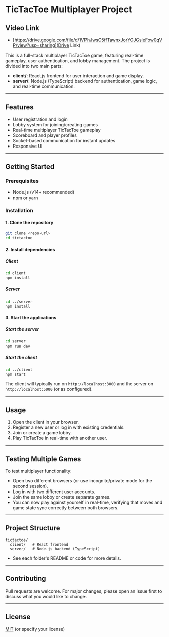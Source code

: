# TicTacToe Multiplayer Project

## Video Link

- [https://drive.google.com/file/d/1VPhJwsC5ffTawnxJorYOJGsleFow0qVP/view?usp=sharing](Drive Link)

This is a full-stack multiplayer TicTacToe game, featuring real-time gameplay, user authentication, and lobby management. The project is divided into two main parts:

- **client/**: React.js frontend for user interaction and game display.
- **server/**: Node.js (TypeScript) backend for authentication, game logic, and real-time communication.

---

## Features

- User registration and login
- Lobby system for joining/creating games
- Real-time multiplayer TicTacToe gameplay
- Scoreboard and player profiles
- Socket-based communication for instant updates
- Responsive UI

---

## Getting Started

### Prerequisites

- Node.js (v14+ recommended)
- npm or yarn

### Installation

#### 1. Clone the repository

```bash
git clone <repo-url>
cd tictactoe
```

#### 2. Install dependencies

##### Client

```bash
cd client
npm install
```

##### Server

```bash
cd ../server
npm install
```

#### 3. Start the applications

##### Start the server

```bash
cd server
npm run dev
```

##### Start the client

```bash
cd ../client
npm start
```

The client will typically run on `http://localhost:3000` and the server on `http://localhost:5000` (or as configured).

---

## Usage

1. Open the client in your browser.
2. Register a new user or log in with existing credentials.
3. Join or create a game lobby.
4. Play TicTacToe in real-time with another user.

---

## Testing Multiple Games

To test multiplayer functionality:

- Open two different browsers (or use incognito/private mode for the second session).
- Log in with two different user accounts.
- Join the same lobby or create separate games.
- You can now play against yourself in real-time, verifying that moves and game state sync correctly between both browsers.

---

## Project Structure

```
tictactoe/
  client/   # React frontend
  server/   # Node.js backend (TypeScript)
```

- See each folder's README or code for more details.

---

## Contributing

Pull requests are welcome. For major changes, please open an issue first to discuss what you would like to change.

---

## License

[MIT](LICENSE) (or specify your license)
